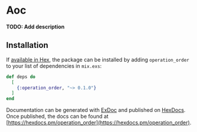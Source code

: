 # Aoc

**TODO: Add description**

## Installation

If [available in Hex](https://hex.pm/docs/publish), the package can be installed
by adding `operation_order` to your list of dependencies in `mix.exs`:

```elixir
def deps do
  [
    {:operation_order, "~> 0.1.0"}
  ]
end
```

Documentation can be generated with [ExDoc](https://github.com/elixir-lang/ex_doc)
and published on [HexDocs](https://hexdocs.pm). Once published, the docs can
be found at [https://hexdocs.pm/operation_order](https://hexdocs.pm/operation_order).

